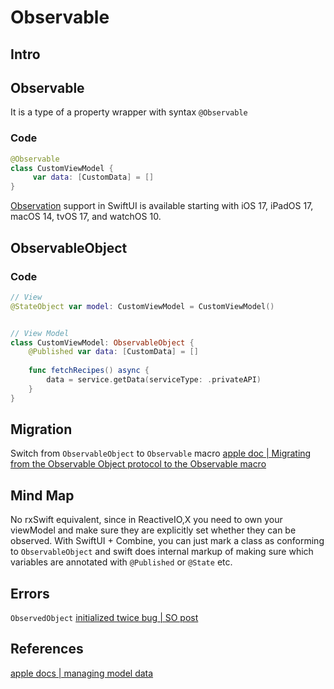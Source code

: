 # Observable

## Intro

## Observable

It is a type of a property wrapper with syntax `@Observable`

### Code

```swift
@Observable
class CustomViewModel {
	 var data: [CustomData] = []
}
```

[Observation](https://developer.apple.com/documentation/Observation) support in SwiftUI is available starting with iOS 17, iPadOS 17, macOS 14, tvOS 17, and watchOS 10.

## ObservableObject
### Code

```swift
// View
@StateObject var model: CustomViewModel = CustomViewModel()


// View Model
class CustomViewModel: ObservableObject {
	@Published var data: [CustomData] = []
	
	func fetchRecipes() async {
		data = service.getData(serviceType: .privateAPI)
    }
}
```

## Migration

Switch from `ObservableObject` to `Observable` macro
[apple doc | Migrating from the Observable Object protocol to the Observable macro](https://developer.apple.com/documentation/swiftui/migrating-from-the-observable-object-protocol-to-the-observable-macro)


## Mind Map

No rxSwift equivalent, since in ReactiveIO,X you need to own your viewModel and make sure they are explicitly set whether they can be observed. With SwiftUI + Combine, you can just mark a class as conforming to `ObservableObject` and swift does internal markup of making sure which variables are annotated with `@Published` or `@State` etc.


## Errors

`ObservedObject` [initialized twice bug | SO post](https://stackoverflow.com/questions/59533407/swiftui-observableobject-created-multiple-times)


## References

[apple docs | managing model data](https://developer.apple.com/documentation/swiftui/managing-model-data-in-your-app)